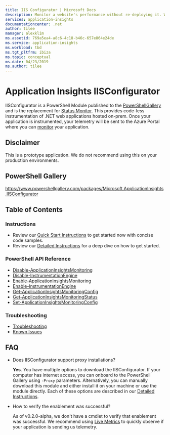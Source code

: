 ```yaml
---
title: IIS Configurator | Microsoft Docs
description: Monitor a website's performance without re-deploying it. Works with ASP.NET web apps hosted on-premises, in VMs or on Azure.
services: application-insights
documentationcenter: .net
author: tilee
manager: alexklim
ms.assetid: 769a5ea4-a8c6-4c18-b46c-657e864e24de
ms.service: application-insights
ms.workload: tbd
ms.tgt_pltfrm: ibiza
ms.topic: conceptual
ms.date: 04/23/2019
ms.author: tilee
---
```

# Application Insights IISConfigurator

IISConfigurator is a PowerShell Module published to the [PowerShellGallery](https://www.powershellgallery.com/packages/Microsoft.ApplicationInsights.IISConfigurator) 
and is the replacement for [Status Monitor](https://docs.microsoft.com/azure/azure-monitor/app/monitor-performance-live-website-now). 
This provides code-less instrumentation of .NET web applications hosted on-prem. 
Once your application is instrumented, your telemetry will be sent to the Azure Portal where you can [monitor](https://docs.microsoft.com/azure/azure-monitor/app/app-insights-overview) your application.

## Disclaimer
This is a prototype application. 
We do not recommend using this on your production environments.

## PowerShell Gallery

https://www.powershellgallery.com/packages/Microsoft.ApplicationInsights.IISConfigurator


## Table of Contents

### Instructions
- Review our [Quick Start Instructions](iis-configurator-quick-start.md) to get started now with concise code samples.
- Review our [Detailed Instructions](iis-configurator-detailed-instructions.md) for a deep dive on how to get started.

### PowerShell API Reference
- [Disable-ApplicationInsightsMonitoring](iis-configurator-api-disablemonitoring.md)
- [Disable-InstrumentationEngine](iis-configurator-api-disableinstrumentationengine.md)
- [Enable-ApplicationInsightsMonitoring](iis-configurator-api-enablemonitoring.md)
- [Enable-InstrumentationEngine](iis-configurator-api-enableinstrumentationengine.md)
- [Get-ApplicationInsightsMonitoringConfig](iis-configurator-api-getconfig.md)
- [Get-ApplicationInsightsMonitoringStatus](iis-configurator-api-getstatus.md)
- [Set-ApplicationInsightsMonitoringConfig](iis-configurator-api-setconfig.md)

### Troubleshooting
- [Troubleshooting](iis-configurator-troubleshoot.md)
- [Known Issues](iis-configurator-troubleshoot.md#known-issues)


## FAQ

- Does IISConfigurator support proxy installations?

  **Yes**. You have multiple options to download the IISConfigurator. If your computer has internet access, you can onboard to the PowerShell Gallery using `-Proxy` parameters. Alternatively, you can manually download this module and either install it on your machine or use the module directly. Each of these options are described in our [Detailed Instructions](DetailedInstructions.md).
  
- How to verify the enablement was successful?

   As of v0.2.0-alpha, we don't have a cmdlet to verify that enablement was successful. 
We recommend using [Live Metrics](https://docs.microsoft.com/azure/azure-monitor/app/live-stream) to quickly observe if your application is sending us telemetry.
